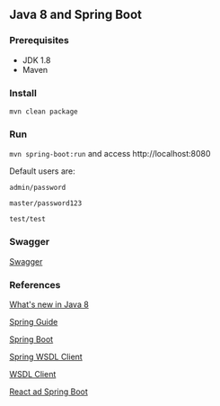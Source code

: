 ## Java 8 and Spring Boot

### Prerequisites
 * JDK 1.8
 * Maven

### Install

`mvn clean package`

### Run

`mvn spring-boot:run` and access http://localhost:8080

Default users are:

```
admin/password

master/password123

test/test
```

### Swagger
[Swagger](http://localhost:8080/swagger-ui.html)

### References
[What's new in Java 8](https://leanpub.com/whatsnewinjava8/read)

[Spring Guide](https://spring.io/guides)

[Spring Boot](https://start.spring.io)

[Spring WSDL Client](https://spring.io/guides/gs/consuming-web-service/)

[WSDL Client](https://www.intertech.com/Blog/jaxb-tutorial-how-to-marshal-and-unmarshal-xml/)

[React ad Spring Boot](https://developer.okta.com/blog/2018/07/19/simple-crud-react-and-spring-boot)